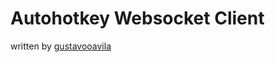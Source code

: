 # Autohotkey Websocket Client
written by [gustavooavila](https://github.com/gustavooavila/Autohotkey-Websocket-Client)

